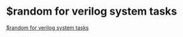 # $random for verilog system tasks
[$random for verilog system tasks](https://aiwithcloud.com/2022/09/15/random_for_verilog_system_tasks/)